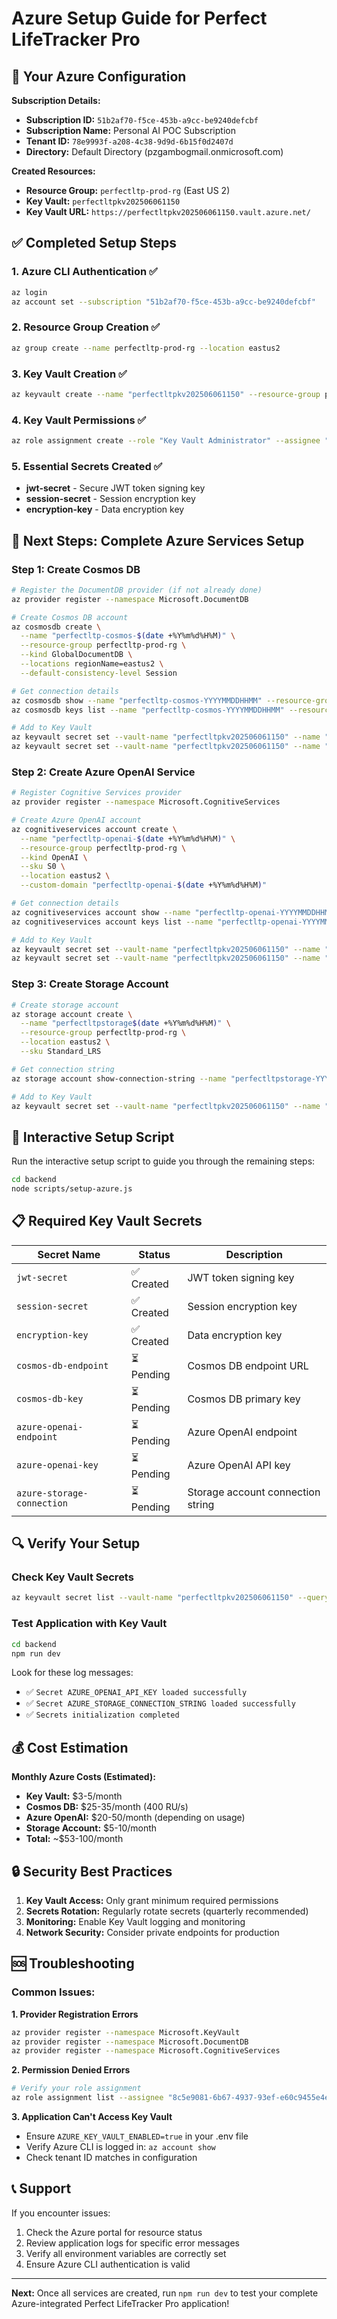 # Azure Setup Guide for Perfect LifeTracker Pro

## 🎯 **Your Azure Configuration**

**Subscription Details:**
- **Subscription ID:** `51b2af70-f5ce-453b-a9cc-be9240defcbf`
- **Subscription Name:** Personal AI POC Subscription
- **Tenant ID:** `78e9993f-a208-4c38-9d9d-6b15f0d2407d`
- **Directory:** Default Directory (pzgambogmail.onmicrosoft.com)

**Created Resources:**
- **Resource Group:** `perfectltp-prod-rg` (East US 2)
- **Key Vault:** `perfectltpkv202506061150`
- **Key Vault URL:** `https://perfectltpkv202506061150.vault.azure.net/`

## ✅ **Completed Setup Steps**

### 1. Azure CLI Authentication ✅
```bash
az login
az account set --subscription "51b2af70-f5ce-453b-a9cc-be9240defcbf"
```

### 2. Resource Group Creation ✅
```bash
az group create --name perfectltp-prod-rg --location eastus2
```

### 3. Key Vault Creation ✅
```bash
az keyvault create --name "perfectltpkv202506061150" --resource-group perfectltp-prod-rg --location eastus2 --sku standard --enabled-for-template-deployment true
```

### 4. Key Vault Permissions ✅
```bash
az role assignment create --role "Key Vault Administrator" --assignee "8c5e9081-6b67-4937-93ef-e60c9455e4e7" --scope "/subscriptions/51b2af70-f5ce-453b-a9cc-be9240defcbf/resourceGroups/perfectltp-prod-rg/providers/Microsoft.KeyVault/vaults/perfectltpkv202506061150"
```

### 5. Essential Secrets Created ✅
- **jwt-secret** - Secure JWT token signing key
- **session-secret** - Session encryption key
- **encryption-key** - Data encryption key

## 🚀 **Next Steps: Complete Azure Services Setup**

### Step 1: Create Cosmos DB
```bash
# Register the DocumentDB provider (if not already done)
az provider register --namespace Microsoft.DocumentDB

# Create Cosmos DB account
az cosmosdb create \
  --name "perfectltp-cosmos-$(date +%Y%m%d%H%M)" \
  --resource-group perfectltp-prod-rg \
  --kind GlobalDocumentDB \
  --locations regionName=eastus2 \
  --default-consistency-level Session

# Get connection details
az cosmosdb show --name "perfectltp-cosmos-YYYYMMDDHHMM" --resource-group perfectltp-prod-rg --query "documentEndpoint" -o tsv
az cosmosdb keys list --name "perfectltp-cosmos-YYYYMMDDHHMM" --resource-group perfectltp-prod-rg --query "primaryMasterKey" -o tsv

# Add to Key Vault
az keyvault secret set --vault-name "perfectltpkv202506061150" --name "cosmos-db-endpoint" --value "YOUR_COSMOS_ENDPOINT"
az keyvault secret set --vault-name "perfectltpkv202506061150" --name "cosmos-db-key" --value "YOUR_COSMOS_KEY"
```

### Step 2: Create Azure OpenAI Service
```bash
# Register Cognitive Services provider
az provider register --namespace Microsoft.CognitiveServices

# Create Azure OpenAI account
az cognitiveservices account create \
  --name "perfectltp-openai-$(date +%Y%m%d%H%M)" \
  --resource-group perfectltp-prod-rg \
  --kind OpenAI \
  --sku S0 \
  --location eastus2 \
  --custom-domain "perfectltp-openai-$(date +%Y%m%d%H%M)"

# Get connection details
az cognitiveservices account show --name "perfectltp-openai-YYYYMMDDHHMM" --resource-group perfectltp-prod-rg --query "properties.endpoint" -o tsv
az cognitiveservices account keys list --name "perfectltp-openai-YYYYMMDDHHMM" --resource-group perfectltp-prod-rg --query "key1" -o tsv

# Add to Key Vault
az keyvault secret set --vault-name "perfectltpkv202506061150" --name "azure-openai-endpoint" --value "YOUR_OPENAI_ENDPOINT"
az keyvault secret set --vault-name "perfectltpkv202506061150" --name "azure-openai-key" --value "YOUR_OPENAI_KEY"
```

### Step 3: Create Storage Account
```bash
# Create storage account
az storage account create \
  --name "perfectltpstorage$(date +%Y%m%d%H%M)" \
  --resource-group perfectltp-prod-rg \
  --location eastus2 \
  --sku Standard_LRS

# Get connection string
az storage account show-connection-string --name "perfectltpstorage-YYYYMMDDHHMM" --resource-group perfectltp-prod-rg --query "connectionString" -o tsv

# Add to Key Vault
az keyvault secret set --vault-name "perfectltpkv202506061150" --name "azure-storage-connection" --value "YOUR_STORAGE_CONNECTION_STRING"
```

## 🔧 **Interactive Setup Script**

Run the interactive setup script to guide you through the remaining steps:

```bash
cd backend
node scripts/setup-azure.js
```

## 📋 **Required Key Vault Secrets**

| Secret Name | Status | Description |
|-------------|--------|-------------|
| `jwt-secret` | ✅ Created | JWT token signing key |
| `session-secret` | ✅ Created | Session encryption key |
| `encryption-key` | ✅ Created | Data encryption key |
| `cosmos-db-endpoint` | ⏳ Pending | Cosmos DB endpoint URL |
| `cosmos-db-key` | ⏳ Pending | Cosmos DB primary key |
| `azure-openai-endpoint` | ⏳ Pending | Azure OpenAI endpoint |
| `azure-openai-key` | ⏳ Pending | Azure OpenAI API key |
| `azure-storage-connection` | ⏳ Pending | Storage account connection string |

## 🔍 **Verify Your Setup**

### Check Key Vault Secrets
```bash
az keyvault secret list --vault-name "perfectltpkv202506061150" --query "[].name" -o table
```

### Test Application with Key Vault
```bash
cd backend
npm run dev
```

Look for these log messages:
- ✅ `Secret AZURE_OPENAI_API_KEY loaded successfully`
- ✅ `Secret AZURE_STORAGE_CONNECTION_STRING loaded successfully`
- ✅ `Secrets initialization completed`

## 💰 **Cost Estimation**

**Monthly Azure Costs (Estimated):**
- **Key Vault:** $3-5/month
- **Cosmos DB:** $25-35/month (400 RU/s)
- **Azure OpenAI:** $20-50/month (depending on usage)
- **Storage Account:** $5-10/month
- **Total:** ~$53-100/month

## 🔒 **Security Best Practices**

1. **Key Vault Access:** Only grant minimum required permissions
2. **Secrets Rotation:** Regularly rotate secrets (quarterly recommended)
3. **Monitoring:** Enable Key Vault logging and monitoring
4. **Network Security:** Consider private endpoints for production

## 🆘 **Troubleshooting**

### Common Issues:

**1. Provider Registration Errors**
```bash
az provider register --namespace Microsoft.KeyVault
az provider register --namespace Microsoft.DocumentDB
az provider register --namespace Microsoft.CognitiveServices
```

**2. Permission Denied Errors**
```bash
# Verify your role assignment
az role assignment list --assignee "8c5e9081-6b67-4937-93ef-e60c9455e4e7" --scope "/subscriptions/51b2af70-f5ce-453b-a9cc-be9240defcbf/resourceGroups/perfectltp-prod-rg/providers/Microsoft.KeyVault/vaults/perfectltpkv202506061150"
```

**3. Application Can't Access Key Vault**
- Ensure `AZURE_KEY_VAULT_ENABLED=true` in your .env file
- Verify Azure CLI is logged in: `az account show`
- Check tenant ID matches in configuration

## 📞 **Support**

If you encounter issues:
1. Check the Azure portal for resource status
2. Review application logs for specific error messages
3. Verify all environment variables are correctly set
4. Ensure Azure CLI authentication is valid

---

**Next:** Once all services are created, run `npm run dev` to test your complete Azure-integrated Perfect LifeTracker Pro application! 